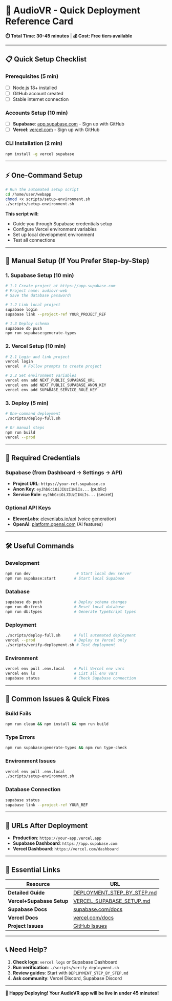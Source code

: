 # 🚀 AudioVR - Quick Deployment Reference Card

**⏱️ Total Time: 30-45 minutes** | **💰 Cost: Free tiers available**

---

## 📋 Quick Setup Checklist

### Prerequisites (5 min)
- [ ] Node.js 18+ installed
- [ ] GitHub account created
- [ ] Stable internet connection

### Accounts Setup (10 min)
- [ ] **Supabase**: [app.supabase.com](https://app.supabase.com) - Sign up with GitHub
- [ ] **Vercel**: [vercel.com](https://vercel.com) - Sign up with GitHub

### CLI Installation (2 min)
```bash
npm install -g vercel supabase
```

---

## ⚡ One-Command Setup

```bash
# Run the automated setup script
cd /home/user/webapp
chmod +x scripts/setup-environment.sh
./scripts/setup-environment.sh
```

**This script will:**
- Guide you through Supabase credentials setup
- Configure Vercel environment variables
- Set up local development environment
- Test all connections

---

## 🎯 Manual Setup (If You Prefer Step-by-Step)

### 1. Supabase Setup (10 min)
```bash
# 1.1 Create project at https://app.supabase.com
# Project name: audiovr-web
# Save the database password!

# 1.2 Link local project
supabase login
supabase link --project-ref YOUR_PROJECT_REF

# 1.3 Deploy schema
supabase db push
npm run supabase:generate-types
```

### 2. Vercel Setup (10 min)
```bash
# 2.1 Login and link project
vercel login
vercel  # Follow prompts to create project

# 2.2 Set environment variables
vercel env add NEXT_PUBLIC_SUPABASE_URL
vercel env add NEXT_PUBLIC_SUPABASE_ANON_KEY
vercel env add SUPABASE_SERVICE_ROLE_KEY
```

### 3. Deploy (5 min)
```bash
# One-command deployment
./scripts/deploy-full.sh

# Or manual steps
npm run build
vercel --prod
```

---

## 🔑 Required Credentials

### Supabase (from Dashboard → Settings → API)
- **Project URL**: `https://your-ref.supabase.co`
- **Anon Key**: `eyJhbGciOiJIUzI1NiIs...` (public)
- **Service Role**: `eyJhbGciOiJIUzI1NiIs...` (secret)

### Optional API Keys
- **ElevenLabs**: [elevenlabs.io/api](https://elevenlabs.io/api) (voice generation)
- **OpenAI**: [platform.openai.com](https://platform.openai.com/api-keys) (AI features)

---

## 🛠️ Useful Commands

### Development
```bash
npm run dev                    # Start local dev server
npm run supabase:start        # Start local Supabase
```

### Database
```bash
supabase db push              # Deploy schema changes
npm run db:fresh              # Reset local database
npm run db:types              # Generate TypeScript types
```

### Deployment
```bash
./scripts/deploy-full.sh      # Full automated deployment
vercel --prod                 # Deploy to Vercel only
./scripts/verify-deployment.sh # Test deployment
```

### Environment
```bash
vercel env pull .env.local    # Pull Vercel env vars
vercel env ls                 # List all env vars
supabase status               # Check Supabase connection
```

---

## 🚨 Common Issues & Quick Fixes

### Build Fails
```bash
npm run clean && npm install && npm run build
```

### Type Errors
```bash
npm run supabase:generate-types && npm run type-check
```

### Environment Issues
```bash
vercel env pull .env.local
./scripts/setup-environment.sh
```

### Database Connection
```bash
supabase status
supabase link --project-ref YOUR_REF
```

---

## 📱 URLs After Deployment

- **Production**: `https://your-app.vercel.app`
- **Supabase Dashboard**: `https://app.supabase.com`
- **Vercel Dashboard**: `https://vercel.com/dashboard`

---

## 🔗 Essential Links

| Resource | URL |
|----------|-----|
| **Detailed Guide** | [DEPLOYMENT_STEP_BY_STEP.md](./DEPLOYMENT_STEP_BY_STEP.md) |
| **Vercel+Supabase Setup** | [VERCEL_SUPABASE_SETUP.md](./VERCEL_SUPABASE_SETUP.md) |
| **Supabase Docs** | [supabase.com/docs](https://supabase.com/docs) |
| **Vercel Docs** | [vercel.com/docs](https://vercel.com/docs) |
| **Project Issues** | [GitHub Issues](https://github.com/username/audiovr-web/issues) |

---

## 📞 Need Help?

1. **Check logs**: `vercel logs` or Supabase Dashboard
2. **Run verification**: `./scripts/verify-deployment.sh`
3. **Review guides**: Start with `DEPLOYMENT_STEP_BY_STEP.md`
4. **Ask community**: Vercel Discord, Supabase Discord

---

**🎊 Happy Deploying! Your AudioVR app will be live in under 45 minutes!**